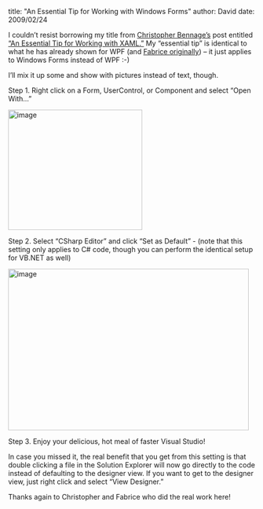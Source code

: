 
title: "An Essential Tip for Working with Windows Forms"
author: David
date: 2009/02/24

<p>I couldn’t resist borrowing my title from <a href="http://devlicious.com/blogs/christopher_bennage/default.aspx">Christopher Bennage’s</a> post entitled <a href="http://devlicious.com/blogs/christopher_bennage/archive/2009/02/04/an-essential-tip-for-working-with-xaml.aspx">“An Essential Tip for Working with XAML.”</a> My “essential tip” is identical to what he has already shown for WPF (and <a href="http://weblogs.asp.net/fmarguerie/archive/2009/01/29/life-changer-xaml-tip-for-visual-studio.aspx">Fabrice originally</a>) – it just applies to Windows Forms instead of WPF :-)</p> <p>I’ll mix it up some and show with pictures instead of text, though.</p> <p>Step 1. Right click on a Form, UserControl, or Component and select “Open With…”</p> <p><a href="http://www.mohundro.com/blog/content/binary/WindowsLiveWriter/AnEssentialTipforWorkingwithWindowsForms_9428/image_2.png"><img title="image" style="border-top-width: 0px; display: inline; border-left-width: 0px; border-bottom-width: 0px; border-right-width: 0px" height="245" alt="image" src="http://www.mohundro.com/blog/content/binary/WindowsLiveWriter/AnEssentialTipforWorkingwithWindowsForms_9428/image_thumb.png" width="273" border="0"></a> </p> <p>Step 2. Select “CSharp Editor” and click “Set as Default” - (note that this setting only applies to C# code, though you can perform the identical setup for VB.NET as well)</p> <p><a href="http://www.mohundro.com/blog/content/binary/WindowsLiveWriter/AnEssentialTipforWorkingwithWindowsForms_9428/image_4.png"><img title="image" style="border-top-width: 0px; display: inline; border-left-width: 0px; border-bottom-width: 0px; border-right-width: 0px" height="329" alt="image" src="http://www.mohundro.com/blog/content/binary/WindowsLiveWriter/AnEssentialTipforWorkingwithWindowsForms_9428/image_thumb_1.png" width="490" border="0"></a> </p> <p>Step 3. Enjoy your delicious, hot meal of faster Visual Studio!</p> <p>In case you missed it, the real benefit that you get from this setting is that double clicking a file in the Solution Explorer will now go directly to the code instead of defaulting to the designer view. If you want to get to the designer view, just right click and select “View Designer.”</p> <p>Thanks again to Christopher and Fabrice who did the real work here!</p>
